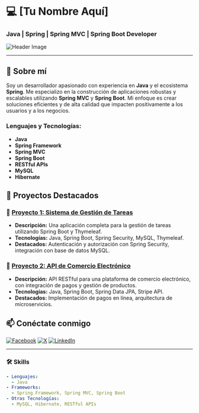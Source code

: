 # 💻 **[Tu Nombre Aquí]** 

### Java | Spring | Spring MVC | Spring Boot Developer

![Header Image](https://user-images.githubusercontent.com/your-image.png)

---

## 🚀 **Sobre mí**

Soy un desarrollador apasionado con experiencia en **Java** y el ecosistema **Spring**. Me especializo en la construcción de aplicaciones robustas y escalables utilizando **Spring MVC** y **Spring Boot**. Mi enfoque es crear soluciones eficientes y de alta calidad que impacten positivamente a los usuarios y a los negocios.

### **Lenguajes y Tecnologías:**
- **Java**
- **Spring Framework**
- **Spring MVC**
- **Spring Boot**
- **RESTful APIs**
- **MySQL**
- **Hibernate**

## 🌟 **Proyectos Destacados**

### 📂 [Proyecto 1: Sistema de Gestión de Tareas](https://github.com/tuusuario/proyecto1)
- **Descripción:** Una aplicación completa para la gestión de tareas utilizando Spring Boot y Thymeleaf.
- **Tecnologías:** Java, Spring Boot, Spring Security, MySQL, Thymeleaf.
- **Destacados:** Autenticación y autorización con Spring Security, integración con base de datos MySQL.

### 📂 [Proyecto 2: API de Comercio Electrónico](https://github.com/tuusuario/proyecto2)
- **Descripción:** API RESTful para una plataforma de comercio electrónico, con integración de pagos y gestión de productos.
- **Tecnologías:** Java, Spring Boot, Spring Data JPA, Stripe API.
- **Destacados:** Implementación de pagos en línea, arquitectura de microservicios.

## 📫 **Conéctate conmigo**

[![Facebook](https://img.shields.io/badge/Facebook-1877F2?style=for-the-badge&logo=facebook&logoColor=white)](https://www.facebook.com/tuusuario)
[![X](https://img.shields.io/badge/X-1DA1F2?style=for-the-badge&logo=x&logoColor=white)](https://x.com/tuusuario)
[![LinkedIn](https://img.shields.io/badge/LinkedIn-0077B5?style=for-the-badge&logo=linkedin&logoColor=white)](https://www.linkedin.com/in/tuusuario)

---

### 🛠️ **Skills**

```yaml
- Lenguajes: 
  - Java
- Frameworks:
  - Spring Framework, Spring MVC, Spring Boot
- Otras Tecnologías:
  - MySQL, Hibernate, RESTful APIs
